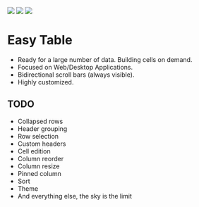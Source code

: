 [![](https://img.shields.io/pub/v/easy_table.svg)](https://pub.dev/packages/easy_table) [![](https://img.shields.io/badge/Flutter-%E2%9D%A4-red)](https://flutter.dev/) ![](https://img.shields.io/badge/final%20version-as%20soon%20as%20possible-blue)

# Easy Table

* Ready for a large number of data. Building cells on demand.
* Focused on Web/Desktop Applications.
* Bidirectional scroll bars (always visible).
* Highly customized.

## TODO

* Collapsed rows
* Header grouping
* Row selection
* Custom headers
* Cell edition
* Column reorder
* Column resize
* Pinned column
* Sort
* Theme
* And everything else, the sky is the limit